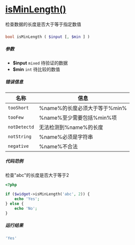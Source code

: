 [isMinLength()](http://twinh.github.com/widget/api/isMinLength)
===============================================================

检查数据的长度是否大于等于指定数值

### 
```php
bool isMinLength ( $input [, $min ] )
```

##### 参数
* **$input** `mixed` 待验证的数据
* **$min** `int` 待比较的数值

##### 错误信息
| **名称**              | **信息**                                                       | 
|-----------------------|----------------------------------------------------------------|
| `tooShort`            | %name%的长度必须大于等于%min%                                  |
| `tooFew`              | %name%至少需要包括%min%项                                      |
| `notDetectd`          | 无法检测到%name%的长度                                         |
| `notString`           | %name%必须是字符串                                             |
| `negative`            | %name%不合法                                                   |

##### 代码范例
检查"abc"的长度是否大于等于2
```php
<?php
 
if ($widget->isMinLength('abc', 2)) {
    echo 'Yes';
} else {
    echo 'No';
}
```
##### 运行结果
```php
'Yes'
```
